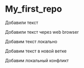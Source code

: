 ﻿# My_first_repo

Добавили текст

Добавили текст через web browser


Добавим текст локально

Добавим текст в новой ветке

Добавим локальный конфликт